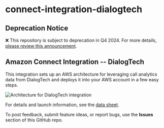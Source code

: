 # connect-integration-dialogtech
## Deprecation Notice

:x: This repository is subject to deprecation in Q4 2024. For more details, [please review this announcement](https://github.com/aws-ia/.announcements/issues/1). 


## Amazon Connect Integration -- DialogTech

This integration sets up an AWS architecture for leveraging call analytics data from DialogTech and deploys it into your AWS account in a few easy steps.

![Architecture for DialogTech integration](https://d0.awsstatic.com/partner-network/QuickStart/connect/connect-integration-dialogtech-architecture.png)

For details and launch information, see the [data sheet](https://fwd.aws/7JWxG).

To post feedback, submit feature ideas, or report bugs, use the **Issues** section of this GitHub repo.
